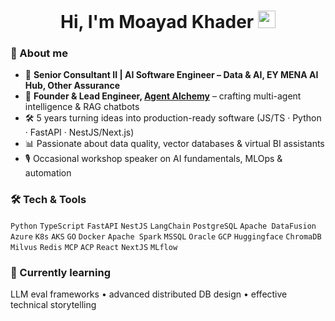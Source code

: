 <!-- Hi there  -->
<h1 align="center">Hi, I'm Moayad Khader <img src="https://media.giphy.com/media/hvRJCLFzcasrR4ia7z/giphy.gif" width="28"></h1>

### 💼 About me
- 🔭 **Senior Consultant II | AI Software Engineer – Data & AI, EY MENA AI Hub, Other Assurance**  
- 🧠 **Founder & Lead Engineer, [Agent Alchemy](https://github.com/Agent-Alchemy)** – crafting multi-agent intelligence & RAG chatbots  
- 🛠️ 5 years turning ideas into production-ready software (JS/TS · Python · FastAPI · NestJS/Next.js)  
- 📊 Passionate about data quality, vector databases & virtual BI assistants  
- 🎙️ Occasional workshop speaker on AI fundamentals, MLOps & automation  

### 🛠️ Tech & Tools
`Python` `TypeScript` `FastAPI` `NestJS` `LangChain` `PostgreSQL` `Apache DataFusion` `Azure` `K8s` `AKS` `GO` `Docker` 
`Apache Spark` `MSSQL` `Oracle` `GCP` `Huggingface` `ChromaDB` `Milvus` `Redis` `MCP` `ACP` `React` `NextJS` `MLflow`

### 🌱 Currently learning
LLM eval frameworks • advanced distributed DB design • effective technical storytelling
